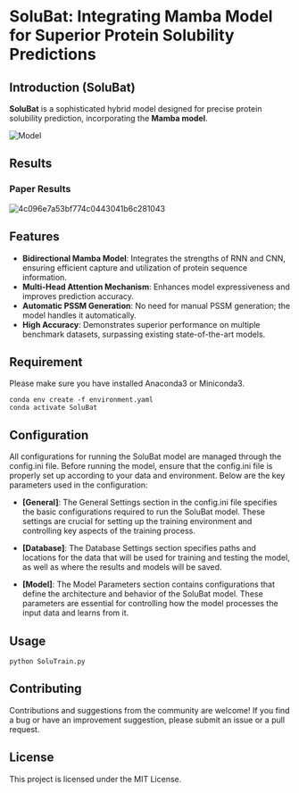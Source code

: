 # SoluBat: Integrating Mamba Model for Superior Protein Solubility Predictions

## Introduction (SoluBat)
**SoluBat** is a sophisticated hybrid model designed for precise protein solubility prediction, incorporating the **Mamba model**.

![Model](https://github.com/user-attachments/assets/d7819607-3f5b-49d5-99bf-adba19b3eb9b)

## Results

### Paper Results

![4c096e7a53bf774c0443041b6c281043](https://github.com/user-attachments/assets/667d45bb-63bc-4385-af0b-a77beea2ed0f)

## Features

- **Bidirectional Mamba Model**: Integrates the strengths of RNN and CNN, ensuring efficient capture and utilization of protein sequence information.
- **Multi-Head Attention Mechanism**: Enhances model expressiveness and improves prediction accuracy.
- **Automatic PSSM Generation**: No need for manual PSSM generation; the model handles it automatically.
- **High Accuracy**: Demonstrates superior performance on multiple benchmark datasets, surpassing existing state-of-the-art models.

## Requirement

Please make sure you have installed Anaconda3 or Miniconda3.

```shell
conda env create -f environment.yaml
conda activate SoluBat
```

## Configuration

All configurations for running the SoluBat model are managed through the config.ini file. Before running the model, ensure that the config.ini file is properly set up according to your data and environment. Below are the key parameters used in the configuration:

- **[General]**: The General Settings section in the config.ini file specifies the basic configurations required to run the SoluBat model. These settings are crucial for setting up the training environment and controlling key aspects of the training process.

- **[Database]**: The Database Settings section specifies paths and locations for the data that will be used for training and testing the model, as well as where the results and models will be saved.

- **[Model]**: The Model Parameters section contains configurations that define the architecture and behavior of the SoluBat model. These parameters are essential for controlling how the model processes the input data and learns from it.

## Usage

```shell
python SoluTrain.py
```

## Contributing

Contributions and suggestions from the community are welcome! If you find a bug or have an improvement suggestion, please submit an issue or a pull request.

## License

This project is licensed under the MIT License.
